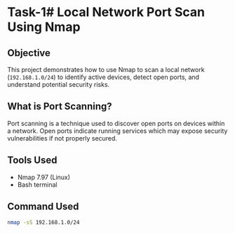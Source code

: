 # Task-1# Local Network Port Scan Using Nmap

## Objective
This project demonstrates how to use Nmap to scan a local network (`192.168.1.0/24`) to identify active devices, detect open ports, and understand potential security risks.

## What is Port Scanning?
Port scanning is a technique used to discover open ports on devices within a network. Open ports indicate running services which may expose security vulnerabilities if not properly secured.

## Tools Used
- Nmap 7.97 (Linux)
- Bash terminal

## Command Used
```bash
nmap -sS 192.168.1.0/24

